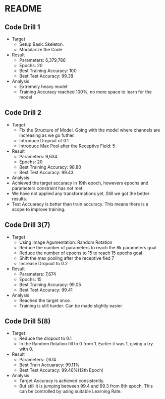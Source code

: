 # README

## Code Drill 1
  * Target
    * Setup Basic Skeleton. 
    * Modularize the Code
  * Result
    * Parameters: 6,379,786
    * Epochs: 20
    * Best Training Accuracy: 100
    * Best Test Accuracy: 99.38
  * Analysis
     * Extremely heavy model
     * Training Accuracy reached 100%, no more space to learn for the model
 
## Code Drill 2
  * Target 
    * Fix the Structure of Model. Going with the model where channels are increasing as we go futher. 
    * Introduce Dropout of 0.1
    * Introduce Max Pool after the Receptive Field: 5
  * Result
    * Parameters: 9,634
    * Epochs: 20
    * Best Training Accuracy: 98.80
    * Best Test Accuracy: 99.43
  * Analysis
   * Achieved the target accuracy in 19th epoch, howevers epochs and parameters constraint has not met. 
   * We have not applied any transformations yet, Still we got the better results.
   * Test Accuaracy is better than train accuracy. This means there is a scope to improve training. 

## Code Drill 3(7)
  * Target
     * Using Image Agumentation: Random Rotation
     * Reduce the number of parameters to reach the 8k parameters goal
     * Reduce the number of epochs to 15 to reach 15 epochs goal
     * Shift the max pooling after the receptive fied 7
     * Increase Dropout to 0.2
  * Result
    * Parameters: 7,674
    * Epochs: 15
    * Best Training Accuracy: 99.05
    * Best Test Accuracy: 99.41
  * Analysis
    * Reached the target once.
    * Training is still harder. Can be made slightly easier


## Code Drill 5(8)

* Target
  * Reduce the dropout to 0.1
  * In the Random Rotation fill to 0 from 1. Earlier it was 1, giving a try with 0.
* Result 
  * Parameters: 7,674
  * Best Train Accuaracy: 99.11%
  * Best Test Accuracy: 99.46%(12th Epoch)
* Analysis
  * Target Accuracy is achieved consistently. 
  * But still it is jumping between 99.4 and 99.3 from 8th epoch. This can be controlled by using suitable Learning Rate.

